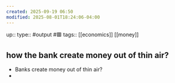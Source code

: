 ```yaml
---
created: 2025-09-19 06:50
modified: 2025-08-01T18:24:06-04:00
---
```

up::
type:: #output #🟥 
tags:: [[economics]] [[money]]
## how the bank create money out of thin air?

- Banks create money out of thin air?
-  
